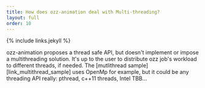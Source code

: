 ```yaml
---
title: How does ozz-animation deal with Multi-threading?
layout: full
order: 10
---
```


{% include links.jekyll %}

ozz-animation proposes a thread safe API, but doesn't implement or impose a multithreading solution. It's up to the user to distribute ozz job's workload to different threads, if needed. The [mutlithread sample][link_multithread_sample] uses OpenMp for example, but it could be any threading API really: pthread, c++11 threads, Intel TBB...
